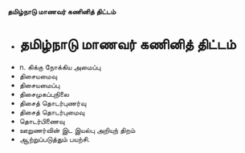 **தமிழ்நாடு மாணவர் கணினித் திட்டம்**
- # தமிழ்நாடு மாணவர் கணினித் திட்டம்
- n. கிக்கு நோக்கிய அமைப்பு
- திசையமைவு
- திசையமைப்பு
- திசைமுகப்புநிலை
- திசைத் தொடர்புணர்வு
- திசைத் தொடர்புமைவு
- தொடர்பிணைவு
- ஊறுணர்வின் இட இயல்பு அறியுந் திறம்
- ஆற்றுப்படுத்தும் பயற்சி.

